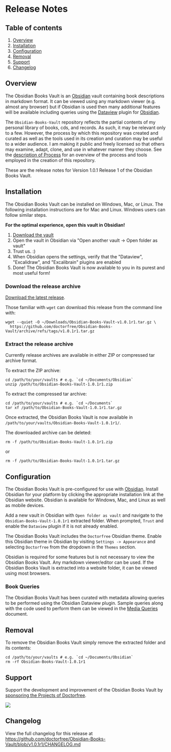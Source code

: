 # Release Notes

## Table of contents

1. [Overview](#overview)
1. [Installation](#installation)
1. [Configuration](#configuration)
1. [Removal](#removal)
1. [Support](#support)
1. [Changelog](#changelog)

## Overview

The Obsidian Books Vault is an [Obsidian](https://obsidian.md) vault containing book descriptions in markdown format. It can be viewed using any markdown viewer (e.g. almost any browser) but if Obsidian is used then many additional features will be available including queries using the [Dataview](https://blacksmithgu.github.io/obsidian-dataview/) plugin for [Obsidian](https://obsidian.md/).

The `Obsidian-Books-Vault` repository reflects the partial contents of my personal library of books, cds, and records. As such, it may be relevant only to a few. However, the process by which this repository was created and curated as well as the tools used in its creation and curation may be useful to a wider audience. I am making it public and freely licensed so that others may examine, adapt, clone, and use in whatever manner they choose. See the [description of Process](Process.md) for an overview of the process and tools employed in the creation of this repository.

These are the release notes for Version 1.0.1 Release 1 of the Obsidian Books Vault.

## Installation

The Obsidian Books Vault can be installed on Windows, Mac, or Linux. The following installation instructions are for Mac and Linux. Windows users can follow similar steps.

**For the optimal experience, open this vault in Obsidian!**

1. [Download the vault](https://github.com/doctorfree/Obsidian-Books-Vault/releases/latest)
3. Open the vault in Obsidian via "Open another vault -> Open folder as vault"
4. Trust us. :) 
5. When Obsidian opens the settings, verify that the "Dataview", "Excalidraw", and "Excalibrain" plugins are enabled
6. Done! The Obsidian Books Vault is now available to you in its purest and most useful form!

### Download the release archive

[Download the latest release](https://github.com/doctorfree/Obsidian-Books-Vault/releases/latest).

Those familiar with `wget` can download this release from the command line with:

```shell
wget --quiet -O ~/Downloads/Obsidian-Books-Vault-v1.0.1r1.tar.gz \
  https://github.com/doctorfree/Obsidian-Books-Vault/archive/refs/tags/v1.0.1r1.tar.gz
```

### Extract the release archive

Currently release archives are available in either ZIP or compressed tar archive format.

To extract the ZIP archive:

```shell
cd /path/to/your/vaults # e.g. `cd ~/Documents/Obsidian`
unzip /path/to/Obsidian-Books-Vault-1.0.1r1.zip
```

To extract the compressed tar archive:

```shell
cd /path/to/your/vaults # e.g. `cd ~/Documents`
tar xf /path/to/Obsidian-Books-Vault-1.0.1r1.tar.gz
```

Once extracted, the Obsidian Books Vault is now available in `/path/to/your/vaults/Obsidian-Books-Vault-1.0.1r1/`.

The downloaded archive can be deleted:

```shell
rm -f /path/to/Obsidian-Books-Vault-1.0.1r1.zip
```

or

```shell
rm -f /path/to/Obsidian-Books-Vault-1.0.1r1.tar.gz
```

## Configuration

The Obsidian Books Vault is pre-configured for use with [Obsidian](https://obsidian.md). Install Obsidian for your platform by clicking the appropriate installation link at the Obsidian website. Obsidian is available for Windows, Mac, and Linux as well as mobile devices.

Add a new vault in Obsidian with `Open folder as vault` and navigate to the `Obsidian-Books-Vault-1.0.1r1` extracted folder. When prompted, `Trust` and enable the `Dataview` plugin if it is not already enabled.

The Obsidian Books Vault includes the `Doctorfree` Obsidian theme. Enable this Obsidian theme in Obsidian by visiting `Settings -> Appearance` and selecting `Doctorfree` from the dropdown in the `Themes` section.

Obsidian is required for some features but is not necessary to view the Obsidian Books Vault. Any markdown viewer/editor can be used. If the Obsidian Books Vault is extracted into a website folder, it can be viewed using most browsers.

### Book Queries

The Obsidian Books Vault has been curated with metadata allowing queries to be performed using the Obsidian Dataview plugin. Sample queries along with the code used to perform them can be viewed in the [Media Queries](https://github.com/doctorfree/Obsidian-Media-Vault/Media_Queries.md) document.

## Removal

To remove the Obsidian Books Vault simply remove the extracted folder and its contents:

```shell
cd /path/to/your/vaults # e.g. `cd ~/Documents/Obsidian`
rm -rf Obsidian-Books-Vault-1.0.1r1
```

## Support

Support the development and improvement of the Obsidian Books Vault by [sponsoring the Projects of Doctorfree](https://github.com/sponsors/doctorfree).

<a href="https://www.buymeacoffee.com/doctorfree"><img src="https://img.buymeacoffee.com/button-api/?text=Buy me a coffee&emoji=&slug=doctorfree&button_colour=5F7FFF&font_colour=ffffff&font_family=Lato&outline_colour=000000&coffee_colour=FFDD00"></a>

## Changelog

View the full changelog for this release at https://github.com/doctorfree/Obsidian-Books-Vault/blob/v1.0.1r1/CHANGELOG.md
